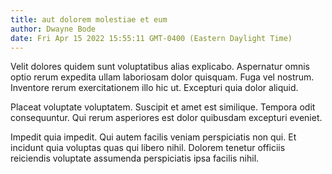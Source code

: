 ```yaml
---
title: aut dolorem molestiae et eum
author: Dwayne Bode
date: Fri Apr 15 2022 15:55:11 GMT-0400 (Eastern Daylight Time)
---
```

Velit dolores quidem sunt voluptatibus alias explicabo. Aspernatur omnis optio rerum expedita ullam laboriosam dolor quisquam. Fuga vel nostrum. Inventore rerum exercitationem illo hic ut. Excepturi quia dolor aliquid.

 Placeat voluptate voluptatem. Suscipit et amet est similique. Tempora odit consequuntur. Qui rerum asperiores est dolor quibusdam excepturi eveniet.

 Impedit quia impedit. Qui autem facilis veniam perspiciatis non qui. Et incidunt quia voluptas quas qui libero nihil. Dolorem tenetur officiis reiciendis voluptate assumenda perspiciatis ipsa facilis nihil.